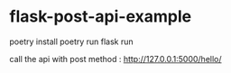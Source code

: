 # flask-post-api-example

poetry install
poetry run flask run

call the api with post method : http://127.0.0.1:5000/hello/
